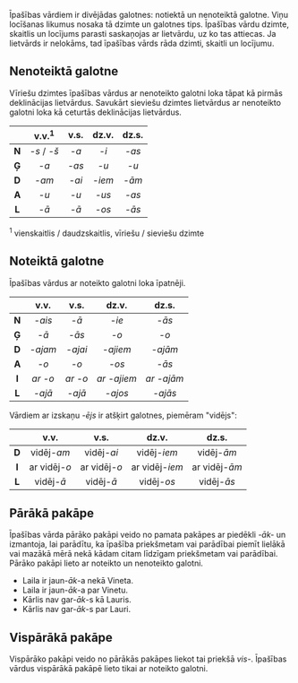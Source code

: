 
Īpašības vārdiem ir divējādas galotnes: notiektā un nenoteiktā galotne.
Viņu locīšanas likumus nosaka tā dzimte un galotnes tips.
Īpašības vārdu dzimte, skaitlis un locījums parasti saskaņojas ar lietvārdu,
uz ko tas attiecas. Ja lietvārds ir nelokāms, tad īpašības vārds rāda dzimti,
skaitli un locījumu.

## Nenoteiktā galotne

Vīriešu dzimtes īpašības vārdus ar nenoteikto galotni loka tāpat kā pirmās
deklinācijas lietvārdus.
Savukārt sieviešu dzimtes lietvārdus ar nenoteikto galotni loka kā ceturtās
deklinācijas lietvārdus.

|       | v.v.<sup>1</sup> | v.s.  | dz.v.  | dz.s. |
| :-:   | :-:              | :-:   | :-:    | :-:   |
| **N** | *-s* / *-š*      | *-a*  | *-i*   | *-as* |
| **Ģ** | *-a*             | *-as* | *-u*   | *-u*  |
| **D** | *-am*            | *-ai* | *-iem* | *-ām* |
| **A** | *-u*             | *-u*  | *-us*  | *-as* |
| **L** | *-ā*             | *-ā*  | *-os*  | *-ās* |

<sup>1</sup> vienskaitlis / daudzskaitlis, vīriešu / sieviešu dzimte

## Noteiktā galotne

Īpašības vārdus ar noteikto galotni loka īpatnēji.

|       | v.v.    | v.s.    | dz.v.       | dz.s.      |
| :-:   | :-:     | :-:     | :-:         | :-:        |
| **N** | *-ais*  | *-ā*    | *-ie*       | *-ās*      |
| **Ģ** | *-ā*    | *-ās*   | *-o*        | *-o*       |
| **D** | *-ajam* | *-ajai* | *-ajiem*    | *-ajām*    |
| **A** | *-o*    | *-o*    | *-os*       | *-ās*      |
| **I** | *ar -o* | *ar -o* | *ar -ajiem* | *ar -ajām* |
| **L** | *-ajā*  | *-ajā*  | *-ajos*     | *-ajās*    |

Vārdiem ar izskaņu *-ējs* ir atšķirt galotnes, piemēram "vidējs":

|       | v.v.         | v.s.         | dz.v.          | dz.s.         |
| :-:   | :-:          | :-:          | :-:            | :-:           |
| **D** | vidēj-*am*   | vidēj-*ai*   | vidēj-*iem*    | vidēj-*ām*    |
| **I** | ar vidēj-*o* | ar vidēj-*o* | ar vidēj-*iem* | ar vidēj-*ām* |
| **L** | vidēj-*ā*    | vidēj-*ā*    | vidēj-*os*     | vidēj-*ās*    |

## Pārākā pakāpe

Īpašības vārda pārāko pakāpi veido no pamata pakāpes ar piedēkli *-āk-* un
izmantoja, lai parādītu, ka īpašība priekšmetam vai parādībai piemīt lielākā
vai mazākā mērā nekā kādam citam līdzīgam priekšmetam vai parādībai.
Pārāko pakāpi lieto ar noteikto un nenoteikto galotni.

- Laila ir jaun-*āk*-a nekā Vineta.
- Laila ir jaun-*āk*-a par Vinetu.
- Kārlis nav gar-*āk*-s kā Lauris.
- Kārlis nav gar-*āk*-s par Lauri.

## Vispārākā pakāpe

Vispārāko pakāpi veido no pārākās pakāpes liekot tai priekšā *vis-*.
Īpašības vārdus vispārākā pakāpē lieto tikai ar noteikto galotni.
